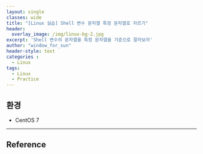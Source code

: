 ```yaml
--- 
layout: single
classes: wide
title: "[Linux 실습] Shell 변수 문자열 특정 문자열로 자르기"
header:
  overlay_image: /img/linux-bg-2.jpg
excerpt: 'Shell 변수의 문자열을 특정 문자열을 기준으로 잘라보자'
author: "window_for_sun"
header-style: text
categories :
  - Linux
tags:
  - Linux
  - Practice
---  
```


## 환경
- CentOS 7


	
---
## Reference